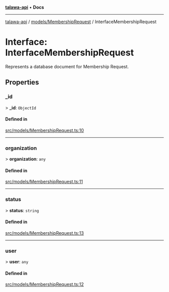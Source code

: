 [**talawa-api**](../../../README.md) • **Docs**

***

[talawa-api](../../../modules.md) / [models/MembershipRequest](../README.md) / InterfaceMembershipRequest

# Interface: InterfaceMembershipRequest

Represents a database document for Membership Request.

## Properties

### \_id

\> **\_id**: `ObjectId`

#### Defined in

[src/models/MembershipRequest.ts:10](https://github.com/PalisadoesFoundation/talawa-api/blob/790ab2939a7c80eb0ff31afd318f8889a001f225/src/models/MembershipRequest.ts#L10)

***

### organization

\> **organization**: `any`

#### Defined in

[src/models/MembershipRequest.ts:11](https://github.com/PalisadoesFoundation/talawa-api/blob/790ab2939a7c80eb0ff31afd318f8889a001f225/src/models/MembershipRequest.ts#L11)

***

### status

\> **status**: `string`

#### Defined in

[src/models/MembershipRequest.ts:13](https://github.com/PalisadoesFoundation/talawa-api/blob/790ab2939a7c80eb0ff31afd318f8889a001f225/src/models/MembershipRequest.ts#L13)

***

### user

\> **user**: `any`

#### Defined in

[src/models/MembershipRequest.ts:12](https://github.com/PalisadoesFoundation/talawa-api/blob/790ab2939a7c80eb0ff31afd318f8889a001f225/src/models/MembershipRequest.ts#L12)
